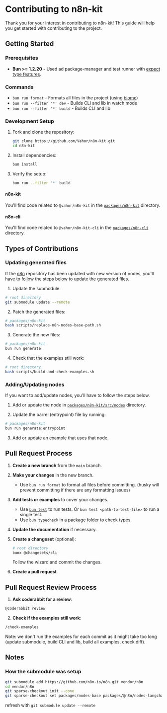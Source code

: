 # Contributing to n8n-kit 

Thank you for your interest in contributing to n8n-kit! This guide will help you get started with contributing to the project.

## Getting Started

### Prerequisites

- **Bun >= 1.2.20** - Used ad package-manager and test runner with [expect type features](https://bun.com/docs/test/writing#type-testing).

### Commands

- `bun run format` - Formats all files in the project (using [biome](https://github.com/biomejs/biome))
- `bun run --filter '*' dev` - Builds CLI and lib in watch mode
- `bun run --filter '*' build` - Builds CLI and lib

### Development Setup

1. Fork and clone the repository:
   
   ```bash
   git clone https://github.com/Vahor/n8n-kit.git
   cd n8n-kit
   ```

2. Install dependencies:
   
   ```bash
   bun install
   ```

3. Verify the setup:

   ```bash
   bun run --filter '*' build 
   ```

#### n8n-kit

You'll find code related to `@vahor/n8n-kit` in the [`packages/n8n-kit`](./packages/n8n-kit) directory.

#### n8n-cli

You'll find code related to `@vahor/n8n-kit-cli` in the [`packages/n8n-cli`](./packages/n8n-cli) directory.

## Types of Contributions

### Updating generated files

If the [n8n](https://github.com/n8n-io/n8n) repository has been updated with new version of nodes, you'll have to follow the steps below to update the generated files.

1. Update the submodule:

```bash
# root directory
git submodule update --remote
```

2. Patch the generated files:

```bash
# packages/n8n-kit
bash scripts/replace-n8n-nodes-base-path.sh
```

3. Generate the new files:

```bash
# packages/n8n-kit
bun run generate
```

4. Check that the examples still work:

```bash
# root directory
bash scripts/build-and-check-examples.sh
```

### Adding/Updating nodes

If you want to add/update nodes, you'll have to follow the steps below.

1. Add or update the node in [`packages/n8n-kit/src/nodes`](./packages/n8n-kit/src/nodes) directory.

2. Update the barrel (entrypoint) file by running:

```bash
# packages/n8n-kit
bun run generate:entrypoint
```

3. Add or update an example that uses that node.


## Pull Request Process

1. **Create a new branch** from the `main` branch.

2. **Make your changes** in the new branch.
	- Use `bun run format` to format all files before committing. (husky will prevent committing if there are any formatting issues)

3. **Add tests or examples** to cover your changes.
	- Use [`bun test`](https://bun.com/docs/cli/test) to run tests. Or `bun test <path-to-test-file>` to run a single test.
	- Use `bun typecheck` in a package folder to check types.

4. **Update the documentation** if necessary.

5. **Create a changeset** (optional):

	```bash
	# root directory
	bunx @changesets/cli
	```
	Follow the wizard and commit the changes.

6. **Create a pull request**


## Pull Request Review Process

1. **Ask coderabbit for a review**:

```txt
@coderabbit review
```

2. **Check if the examples still work**:

```txt
/check-examples
```

Note: we don't run the examples for each commit as it might take too long (update submodule, build CLI and lib, build all examples, check diff).

## Notes

### How the submodule was setup

```bash
git submodule add https://github.com/n8n-io/n8n.git vendor/n8n
cd vendor/n8n
git sparse-checkout init --cone
git sparse-checkout set packages/nodes-base packages/@n8n/nodes-langchain
```

refresh with `git submodule update --remote`

